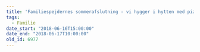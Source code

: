 ```yaml
---
title: 'Familiespejdernes sommerafslutning - vi hygger i hytten med pizza og film'
tags:
  - Familie
date_start: "2018-06-16T15:00:00"
date_end: "2018-06-17T10:00:00"
old_id: 6977
---
```

